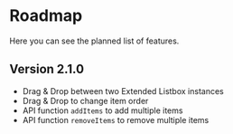 # Roadmap


Here you can see the planned list of features.


## Version 2.1.0

-   Drag & Drop between two Extended Listbox instances
-   Drag & Drop to change item order
-   API function `addItems` to add multiple items
-   API function `removeItems` to remove multiple items
